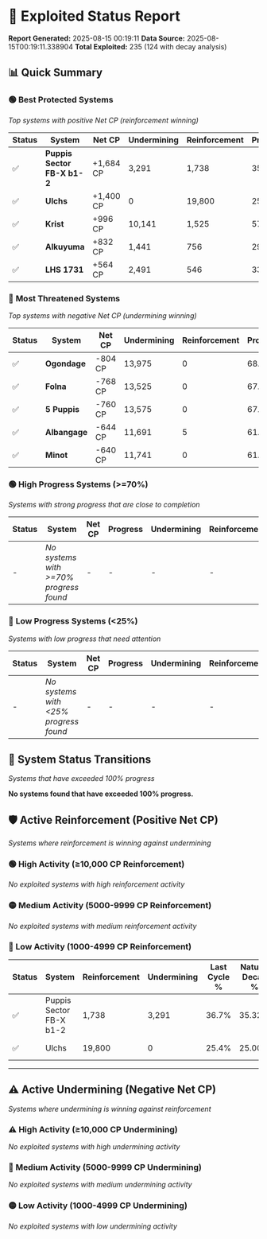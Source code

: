 # 🌟 Exploited Status Report

**Report Generated:** 2025-08-15 00:19:11
**Data Source:** 2025-08-15T00:19:11.338904
**Total Exploited:** 235 (124 with decay analysis)

## 📊 Quick Summary

### 🟢 **Best Protected Systems**
*Top systems with positive Net CP (reinforcement winning)*

| Status | System | Net CP | Undermining | Reinforcement | Progress |
|--------|--------|--------|-------------|---------------|----------|
| ✅ | **Puppis Sector FB-X b1-2** | +1,684 CP | 3,291 | 1,738 | 35.8% |
| ✅ | **Ulchs** | +1,400 CP | 0 | 19,800 | 25.4% |
| ✅ | **Krist** | +996 CP | 10,141 | 1,525 | 57.3% |
| ✅ | **Alkuyuma** | +832 CP | 1,441 | 756 | 29.7% |
| ✅ | **LHS 1731** | +564 CP | 2,491 | 546 | 33.0% |

### 🔴 **Most Threatened Systems**
*Top systems with negative Net CP (undermining winning)*

| Status | System | Net CP | Undermining | Reinforcement | Progress |
|--------|--------|--------|-------------|---------------|----------|
| ✅ | **Ogondage** | -804 CP | 13,975 | 0 | 68.9% |
| ✅ | **Folna** | -768 CP | 13,525 | 0 | 67.5% |
| ✅ | **5 Puppis** | -760 CP | 13,575 | 0 | 67.7% |
| ✅ | **Albangage** | -644 CP | 11,691 | 5 | 61.7% |
| ✅ | **Minot** | -640 CP | 11,741 | 0 | 61.9% |

### 🟢 **High Progress Systems (>=70%)**
*Systems with strong progress that are close to completion*

| Status | System | Net CP | Progress | Undermining | Reinforcement |
|--------|--------|--------|----------|-------------|---------------|
| - | *No systems with >=70% progress found* | - | - | - | - |

### 🔴 **Low Progress Systems (<25%)**
*Systems with low progress that need attention*

| Status | System | Net CP | Progress | Undermining | Reinforcement |
|--------|--------|--------|----------|-------------|---------------|
| - | *No systems with <25% progress found* | - | - | - | - |
## 🔄 System Status Transitions
*Systems that have exceeded 100% progress*

**No systems found that have exceeded 100% progress.**

## 🛡️ Active Reinforcement (Positive Net CP)
*Systems where reinforcement is winning against undermining*

### 🟢 High Activity (≥10,000 CP Reinforcement)

*No exploited systems with high reinforcement activity*

### 🟡 Medium Activity (5000-9999 CP Reinforcement)

*No exploited systems with medium reinforcement activity*

### 🔴 Low Activity (1000-4999 CP Reinforcement)

| Status | System | Reinforcement | Undermining | Last Cycle % | Natural Decay % | Current Progress % | Current CP | Net CP | Activity |
|--------|--------|---------------|-------------|--------------|-----------------|-------------------|------------|--------|----------|
| ✅ | Puppis Sector FB-X b1-2 | 1,738 | 3,291 | 36.7% | 35.32% | 35.8% | 125,300 | +1,684 | 🔵 Low Reinforcement |
| ✅ | Ulchs | 19,800 | 0 | 25.4% | 25.00% | 25.4% | 88,900 | +1,400 | 🔵 Low Reinforcement |


---

## ⚠️ Active Undermining (Negative Net CP)
*Systems where undermining is winning against reinforcement*

### ⚠️ High Activity (≥10,000 CP Undermining)

*No exploited systems with high undermining activity*

### 🔶 Medium Activity (5000-9999 CP Undermining)

*No exploited systems with medium undermining activity*

### 🟡 Low Activity (1000-4999 CP Undermining)

*No exploited systems with low undermining activity*
